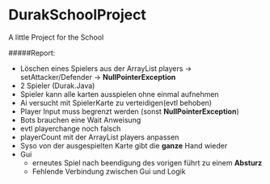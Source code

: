 # DurakSchoolProject
A little Project for the School

#####Report:
- Löschen eines Spielers aus der ArrayList players -> setAttacker/Defender -> **NullPointerException**
- 2 Spieler (Durak.Java)
 - Spieler kann alle karten ausspielen ohne einmal aufnehmen
 - Ai versucht mit SpielerKarte zu verteidigen(evtl behoben)
 - Player Input muss begrenzt werden (sonst **NullPointerException**)
 - Bots brauchen eine Wait Anweisung
 - evtl playerchange noch falsch
  - playerCount mit der ArrayList players anpassen
 - Syso von der ausgespielten Karte gibt die **ganze** Hand wieder
- Gui
  - erneutes Spiel nach beendigung des vorigen führt zu einem **Absturz**
  - Fehlende Verbindung zwischen Gui und Logik
  
